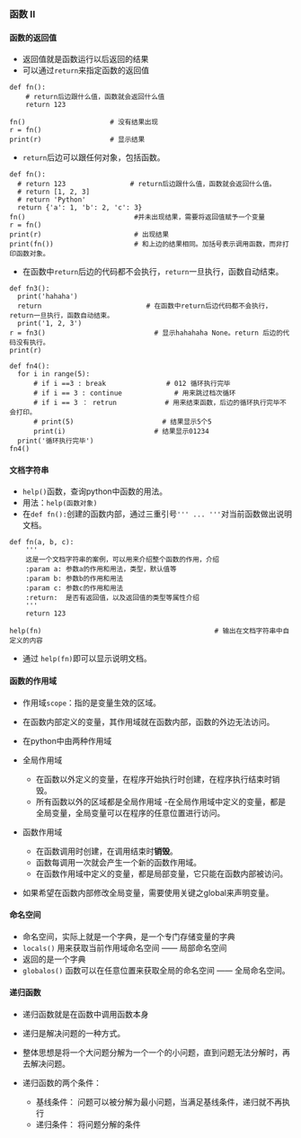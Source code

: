 ### 函数 II
####  函数的返回值
  - 返回值就是函数运行以后返回的结果
  - 可以通过`return`来指定函数的返回值
  ```
  def fn():
      # return后边跟什么值，函数就会返回什么值
      return 123
      
  fn()                     # 没有结果出现
  r = fn()
  print(r)                 # 显示结果
  ```  
  - `return`后边可以跟任何对象，包括函数。
  ```
  def fn():
    # return 123                # return后边跟什么值，函数就会返回什么值。
    # return [1, 2, 3]
    # return 'Python'
    return {'a': 1, 'b': 2, 'c': 3}
  fn()                           #并未出现结果，需要将返回值赋予一个变量
  r = fn()
  print(r)                       # 出现结果
  print(fn())                    # 和上边的结果相同。加括号表示调用函数，而非打印函数对象。
  ```
  - 在函数中`return`后边的代码都不会执行，`return`一旦执行，函数自动结束。
  ```
  def fn3():
    print('hahaha')
    return                          # 在函数中return后边代码都不会执行，return一旦执行，函数自动结束。
    print('1, 2, 3')
  r = fn3()                           # 显示hahahaha None。return 后边的代码没有执行。
  print(r)
  ```
  ```
  def fn4():
    for i in range(5):
        # if i ==3 : break               # 012 循环执行完毕
        # if i == 3 : continue             # 用来跳过档次循环
        # if i == 3 ： retrun            # 用来结束函数，后边的循环执行完毕不会打印。
        # print(5)                      # 结果显示5个5
        print(i)                      # 结果显示01234
    print('循环执行完毕')
  fn4()
  ```


#### 文档字符串
  - `help()`函数，查询python中函数的用法。
  - 用法：`help(函数对象)`
  - 在`def fn():`创建的函数内部，通过三重引号`''' ... '''`对当前函数做出说明文档。
  ```
  def fn(a, b, c):
      '''
      这是一个文档字符串的案例，可以用来介绍整个函数的作用，介绍
      :param a: 参数a的作用和用法，类型，默认值等
      :param b: 参数b的作用和用法
      :param c: 参数c的作用和用法
      :return:  是否有返回值，以及返回值的类型等属性介绍
      '''
      return 123

  help(fn)                                           # 输出在文档字符串中自定义的内容 
  ```
  - 通过 `help(fn)`即可以显示说明文档。

#### 函数的作用域
  - 作用域`scope`：指的是变量生效的区域。
  - 在函数内部定义的变量，其作用域就在函数内部，函数的外边无法访问。
  - 在python中由两种作用域
  - 全局作用域
    - 在函数以外定义的变量，在程序开始执行时创建，在程序执行结束时销毁。
    - 所有函数以外的区域都是全局作用域
    -在全局作用域中定义的变量，都是全局变量，全局变量可以在程序的任意位置进行访问。  
      
  - 函数作用域
    - 在函数调用时创建，在调用结束时**销毁**。
    - 函数每调用一次就会产生一个新的函数作用域。
    - 在函数作用域中定义的变量，都是局部变量，它只能在函数内部被访问。  
    
  - 如果希望在函数内部修改全局变量，需要使用关键之global来声明变量。
#### 命名空间
  - 命名空间，实际上就是一个字典，是一个专门存储变量的字典
  - `locals()` 用来获取当前作用域命名空间 —— 局部命名空间
  - 返回的是一个字典
  - `globalos()` 函数可以在任意位置来获取全局的命名空间 —— 全局命名空间。
  
#### 递归函数
  - 递归函数就是在函数中调用函数本身
  - 递归是解决问题的一种方式。
  - 整体思想是将一个大问题分解为一个一个的小问题，直到问题无法分解时，再去解决问题。
  
  - 递归函数的两个条件：
    - 基线条件： 问题可以被分解为最小问题，当满足基线条件，递归就不再执行
    - 递归条件： 将问题分解的条件
    


